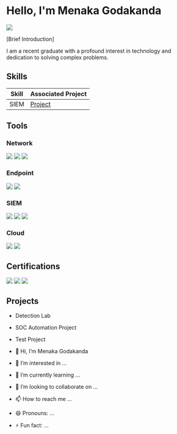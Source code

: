 # Hello, I'm Menaka Godakanda
<a href="https://linkedin.com/in/menaka-godakanda-6988b7157"><img src="https://img.shields.io/badge/-LinkedIn-0072b1?&style=for-the-badge&logo=linkedin&logoColor=white"/></a>

[Brief Introduction]

I am a recent graduate with a profound interest in technology and dedication to solving complex problems.

## Skills
| Skill          | Associated Project    |
|----------------|-----------------------|
| SIEM           | <a href="">Project</a>


## Tools

### Network
<div>
  <img src="https://img.shields.io/badge/-Wireshark-1679A?&style-for-the-badge&logo=Wireshark&logoColor=white"/>
  <img src="https://img.shields.io/badge/-Suricata-EF3B2D?&style-for-the-badge&logo=Suricata&logoColor=white"/>
  <img src="https://img.shields.io/badge/-Zeek-777BB4?&style-for-the-badge&logo=Zeek&logoColor=white"/>
</div>

### Endpoint
<div>
  <img src="https://img.shields.io/badge/-Microsoft_Defender_for_Endpoint-00A4EF?&style-for-the-badge&logo=Microsoft&logoColor=white"/>
  <img src="https://img.shields.io/badge/-Velociraptor-4B275F?&style-for-the-badge&logo=Velociraptor&logoColor=white"/>
</div>

### SIEM
<div>
  <img src="https://img.shields.io/badge/-Microsoft_Sentinel-0078D4?&style-for-the-badge&logo=Microsoft&logoColor=white"/>
  <img src="https://img.shields.io/badge/-Splunk-000000?&style-for-the-badge&logo=Splunk&logoColor=white"/>
  <img src="https://img.shields.io/badge/-Elastic-005571?&style-for-the-badge&logo=Elastic&logoColor=white"/>
</div>

### Cloud
<div>
  <img src="https://img.shields.io/badge/-Amazon_S3-FF9900?&style-for-the-badge&logo=Amazon AWS&logoColor=white"/>
  <img src="https://img.shields.io/badge/-Microsoft_Azure-0078D4?&style-for-the-badge&logo=Microsoft&logoColor=white"/>
</div>

## Certifications
<div>
  <img src="https://img.shields.io/badge/-CISSP-0052CC?&style-for-the-badge&logo=ISC2&logoColor=white"/>
  <img src="https://img.shields.io/badge/-Security+-FF0000?&style-for-the-badge&logo=CompTIA&logoColor=white"/>
  <img src="https://img.shields.io/badge/-CCNA-007ACC?&style-for-the-badge&logo=Cisco&logoColor=white"/>
</div>

## Projects
- Detection Lab
- SOC Automation Project
- Test Project



- 👋 Hi, I’m Menaka Godakanda
- 👀 I’m interested in ...
- 🌱 I’m currently learning ...
- 💞️ I’m looking to collaborate on ...
- 📫 How to reach me ...
- 😄 Pronouns: ...
- ⚡ Fun fact: ...

<!---
MenakaGodakanda/MenakaGodakanda is a ✨ special ✨ repository because its `README.md` (this file) appears on your GitHub profile.
You can click the Preview link to take a look at your changes.
--->
